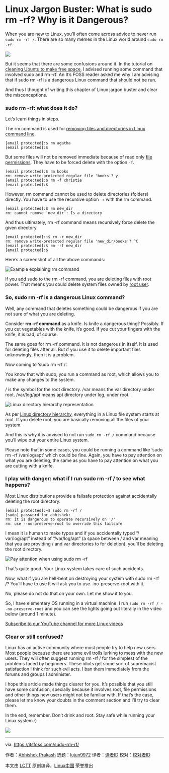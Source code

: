 [#]: subject: "Linux Jargon Buster: What is sudo rm -rf? Why is it Dangerous?"
[#]: via: "https://itsfoss.com/sudo-rm-rf/"
[#]: author: "Abhishek Prakash https://itsfoss.com/author/abhishek/"
[#]: collector: "lujun9972"
[#]: translator: "wxy"
[#]: reviewer: " "
[#]: publisher: " "
[#]: url: " "

Linux Jargon Buster: What is sudo rm -rf? Why is it Dangerous?
======

When you are new to Linux, you’ll often come across advice to never run `sudo rm -rf /`. There are so many memes in the Linux world around `sudo rm -rf`.

![][1]

But it seems that there are some confusions around it. In the tutorial on [cleaning Ubuntu to make free space][2], I advised running some command that involved sudo and rm -rf. An It’s FOSS reader asked me why I am advising that if sudo rm -rf is a dangerous Linux command that should not be run.

And thus I thought of writing this chapter of Linux jargon buster and clear the misconceptions.

### sudo rm -rf: what does it do?

Let’s learn things in steps.

The rm command is used for [removing files and directories in Linux command line][3].

```
[email protected]:$ rm agatha
[email protected]:$
```

But some files will not be removed immediate because of read only [file permissions][4]. They have to be forced delete with the option `-f`.

```
[email protected]:$ rm books
rm: remove write-protected regular file 'books'? y
[email protected]:$ rm -f christie
[email protected]:$
```

However, rm command cannot be used to delete directories (folders) directly. You have to use the recursive option `-r` with the rm command.

```
[email protected]:$ rm new_dir
rm: cannot remove 'new_dir': Is a directory
```

And thus ultimately, rm -rf command means recursively force delete the given directory.

```
[email protected]:~$ rm -r new_dir
rm: remove write-protected regular file 'new_dir/books'? ^C
[email protected]:$ rm -rf new_dir
[email protected]:$
```

Here’s a screenshot of all the above commands:

![Example explaining rm command][5]

If you add sudo to the rm -rf command, you are deleting files with root power. That means you could delete system files owned by [root user][6].

### So, sudo rm -rf is a dangerous Linux command?

Well, any command that deletes something could be dangerous if you are not sure of what you are deleting.

Consider **rm -rf command** as a knife. Is knife a dangerous thing? Possibly. If you cut vegetables with the knife, it’s good. If you cut your fingers with the knife, it is bad, of course.

The same goes for rm -rf command. It is not dangerous in itself. It is used for deleting files after all. But if you use it to delete important files unknowingly, then it is a problem.

Now coming to ‘sudo rm -rf /’.

You know that with sudo, you run a command as root, which allows you to make any changes to the system.

/ is the symbol for the root directory. /var means the var directory under root. /var/log/apt means apt directory under log, under root.

![Linux directory hierarchy representation][7]

As per [Linux directory hierarchy][8], everything in a Linux file system starts at root. If you delete root, you are basically removing all the files of your system.

And this is why it is advised to not run `sudo rm -rf /` command because you’ll wipe out your entire Linux system.

Please note that in some cases, you could be running a command like ‘sudo rm -rf /var/log/apt’ which could be fine. Again, you have to pay attention on what you are deleting, the same as you have to pay attention on what you are cutting with a knife.

### I play with danger: what if I run sudo rm -rf / to see what happens?

Most Linux distributions provide a failsafe protection against accidentally deleting the root directory.

```
[email protected]:~$ sudo rm -rf /
[sudo] password for abhishek:
rm: it is dangerous to operate recursively on '/'
rm: use --no-preserve-root to override this failsafe
```

I mean it is human to make typos and if you accidentally typed “/ var/log/apt” instead of “/var/log/apt” (a space between / and var meaning that you are providing / and var directories to for deletion), you’ll be deleting the root directory.

![Pay attention when using sudo rm -rf][9]

That’s quite good. Your Linux system takes care of such accidents.

Now, what if you are hell-bent on destroying your system with sudo rm -rf /? You’ll have to use It will ask you to use –no-preserve-root with it.

No, please do not do that on your own. Let me show it to you.

So, I have elementary OS running in a virtual machine. I run `sudo rm -rf / --no-preserve-root` and you can see the lights going out literally in the video below (around 1 minute).

[Subscribe to our YouTube channel for more Linux videos][10]

### Clear or still confused?

Linux has an active community where most people try to help new users. Most people because there are some evil trolls lurking to mess with the new users. They will often suggest running rm -rf / for the simplest of the problems faced by beginners. These idiots get some sort of supremacist satisfaction I think for such evil acts. I ban them immediately from the forums and groups I administer.

I hope this article made things clearer for you. It’s possible that you still have some confusion, specially because it involves root, file permissions and other things new users might not be familiar with. If that’s the case, please let me know your doubts in the comment section and I’ll try to clear them.

In the end, remember. Don’t drink and root. Stay safe while running your Linux system :)

![][11]

--------------------------------------------------------------------------------

via: https://itsfoss.com/sudo-rm-rf/

作者：[Abhishek Prakash][a]
选题：[lujun9972][b]
译者：[译者ID](https://github.com/译者ID)
校对：[校对者ID](https://github.com/校对者ID)

本文由 [LCTT](https://github.com/LCTT/TranslateProject) 原创编译，[Linux中国](https://linux.cn/) 荣誉推出

[a]: https://itsfoss.com/author/abhishek/
[b]: https://github.com/lujun9972
[1]: https://i2.wp.com/itsfoss.com/wp-content/uploads/2016/04/sudo-rm-rf.gif?resize=400%2C225&ssl=1
[2]: https://itsfoss.com/free-up-space-ubuntu-linux/
[3]: https://linuxhandbook.com/remove-files-directories/
[4]: https://linuxhandbook.com/linux-file-permissions/
[5]: https://i0.wp.com/itsfoss.com/wp-content/uploads/2021/08/rm-rf-command-example-800x487.png?resize=800%2C487&ssl=1
[6]: https://itsfoss.com/root-user-ubuntu/
[7]: https://i2.wp.com/itsfoss.com/wp-content/uploads/2021/08/linux-directory-structure.png?resize=800%2C400&ssl=1
[8]: https://linuxhandbook.com/linux-directory-structure/
[9]: https://i1.wp.com/itsfoss.com/wp-content/uploads/2021/08/sudo-rm-rf-example.png?resize=798%2C346&ssl=1
[10]: https://www.youtube.com/c/itsfoss?sub_confirmation=1
[11]: https://i0.wp.com/itsfoss.com/wp-content/uploads/2021/08/dont-drink-and-root.jpg?resize=800%2C450&ssl=1
